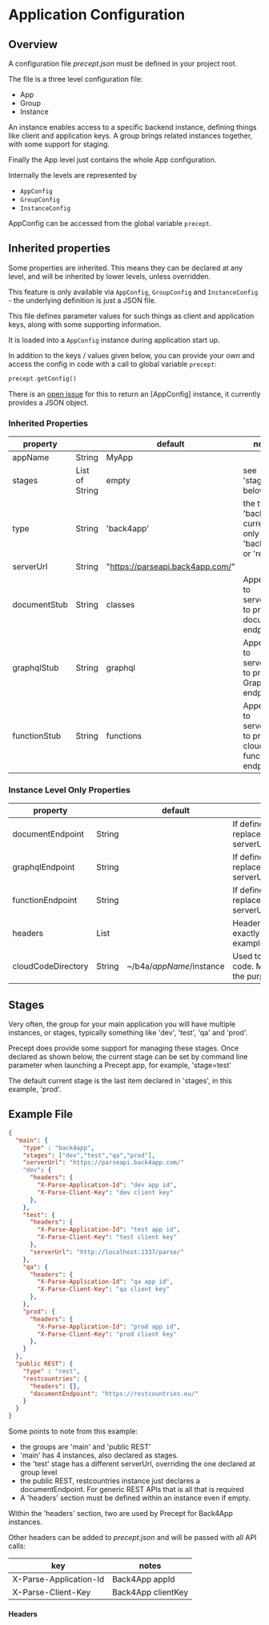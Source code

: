 # Application Configuration

## Overview

A configuration file *precept.json* must be defined in your project root.

The file is a three level configuration file:

- App
- Group
- Instance

An instance enables access to a specific backend instance, defining things like client and application keys.  A group brings related instances together, with some support for staging.

Finally the App level just contains the whole App configuration.

Internally the levels are represented by

- `AppConfig`
- `GroupConfig`
- `InstanceConfig`

AppConfig can be accessed from the global variable `precept`. 

## Inherited properties

Some properties are inherited.  This means they can be declared at any level, and will be inherited by lower levels, unless overridden.

This feature is only available via `AppConfig`, `GroupConfig` and `InstanceConfig` - the underlying definition is just a JSON file.

This file defines parameter values for such things as client and application keys, along with some supporting information.

It is loaded into a `AppConfig` instance during application start up.

In addition to the keys / values given below, you can provide your own and access the config in code with a call to global variable `precept`:

``` dart
precept.getConfig()
```  

There is an [open issue](https://gitlab.com/precept1/precept_client/-/issues/89) for this to return an [AppConfig] instance, it currently provides a JSON object.

### Inherited Properties

| property         |              | default                          | notes                                                     |
|------------------|--------------|----------------------------------|-----------------------------------------------------------|
| appName          | String       | MyApp                            |                                                           |  
| stages           | List of String | empty                            | see 'stages' below                                        |
| type             | String       | 'back4app'                       | the type of 'backend' currently only 'back4app' or 'rest' |
| serverUrl        | String       | "https://parseapi.back4app.com/" |                                                           |
| documentStub     | String       | classes                          | Appended to serverUrl to produce document endpoint        |
| graphqlStub      | String       | graphql                          | Appended to serverUrl to produce GraphQL endpoint         |
| functionStub     | String       | functions                        | Appended to serverUrl to produce cloud functions endpoint |



### Instance Level Only Properties

| property           |                                | default                   | notes                                                     |
|--------------------|--------------------------------|---------------------------|-----------------------------------------------------------|
| documentEndpoint   | String                         |                           | If defined, completely replaces serverUrl+documentStub    |
| graphqlEndpoint    | String                         |                           | If defined, completely replaces serverUrl+graphqlStub     |
| functionEndpoint   | String                         |                           | If defined, completely replaces serverUrl+functionStub    |    
| headers            | List                           |                           | Header keys, declare exactly as used, see example below   |      
| cloudCodeDirectory | String                         | ~/b4a/$appName/$instance  | Used to deploy cloud code.  Must be [set up](https://www.back4app.com/docs/platform/parse-cli) for the purpose              |                                   


## Stages

Very often, the group for your main application you will have multiple instances, or stages, typically something like 'dev', 'test', 'qa' and 'prod'.

Precept does provide some support for managing these stages.  Once declared as shown below, the current stage can be set by command line parameter when launching a Precept app, for example, 'stage=test'

The default current stage is the last item declared in 'stages', in this example, 'prod'.



## Example File

```json
{
  "main": {
    "type" : "back4app",
    "stages": ["dev","test","qa","prod"],
    "serverUrl": "https://parseapi.back4app.com/"
    "dev": {
      "headers": {
        "X-Parse-Application-Id": "dev app id",
        "X-Parse-Client-Key": "dev client key"
      },
    },
    "test": {
      "headers": {
        "X-Parse-Application-Id": "test app id",
        "X-Parse-Client-Key": "test client key"
      },
      "serverUrl": "http://localhost:1337/parse/"
    },
    "qa": {
      "headers": {
        "X-Parse-Application-Id": "qa app id",
        "X-Parse-Client-Key": "qa client key"
      },
    },
    "prod": {
      "headers": {
        "X-Parse-Application-Id": "prod app id",
        "X-Parse-Client-Key": "prod client key"
      },
    }
  },
  "public REST": {
    "type" : "rest",
    "restcountries": {
      "headers": {},
      "documentEndpoint": "https://restcountries.eu/"
    }
  }
}

```

Some points to note from this example:

- the groups are 'main' and 'public REST'
- 'main' has 4 instances, also declared as stages.
- the 'test' stage has a different serverUrl, overriding the one declared at group level
- the public REST, restcountries instance just declares a documentEndpoint.  For generic REST APIs that is all that is required
- A 'headers' section must be defined within an instance even if empty.

Within the 'headers' section, two are used by Precept for Back4App instances.

Other headers can be added to *precept.json* and will be passed with all API calls:

| key                    | notes              |
|------------------------|--------------------|
| X-Parse-Application-Id | Back4App appId     |
| X-Parse-Client-Key     | Back4App clientKey |










#### Headers






